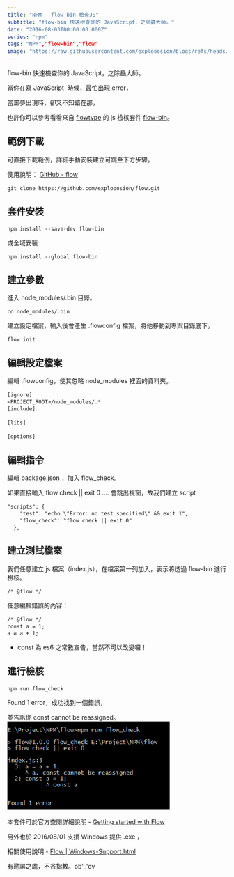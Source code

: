 ```yaml
---
title: "NPM - flow-bin 檢查JS"
subtitle: "flow-bin 快速檢查你的 JavaScript，之除蟲大師。"
date: "2016-08-03T00:00:00.000Z"
series: "npm"
tags: "NPM","flow-bin","flow"
image: "https://raw.githubusercontent.com/explooosion/blogs/refs/heads/main/docs/images/2016-08-03_NPM%20-%20flow-bin%20%E6%AA%A2%E6%9F%A5JS/banner/1470239212_53923.png"
--- 
```


flow-bin 快速檢查你的 JavaScript，之除蟲大師。

當你在寫 JavaScript  時候，最怕出現 error，

當噩夢出現時，卻又不知錯在那，

也許你可以參考看看來自 [flowtype](https://www.flowtype.org/) 的 js 檢核套件 [flow-bin](https://www.npmjs.com/package/flow-bin)。

範例下載
----

可直接下載範例，詳細手動安裝建立可跳至下方步驟。

使用說明： [GitHub - flow](https://github.com/explooosion/flow)

    git clone https://github.com/explooosion/flow.git

套件安裝
----

    npm install --save-dev flow-bin

或全域安裝

    npm install --global flow-bin

建立參數
----

進入 node\_modules/.bin 目錄。

    cd node_modules/.bin

建立設定檔案，輸入後會產生 .flowconfig 檔案，將他移動到專案目錄底下。

    flow init

編輯設定檔案
------

編輯 .flowconfig，使其忽略 node\_modules 裡面的資料夾。

    [ignore]
    <PROJECT_ROOT>/node_modules/.*
    [include]
    
    [libs]
    
    [options]
    

編輯指令
----

編輯 package.json ，加入 flow\_check。

如果直接輸入 flow check || exit 0 .... 會跳出視窗，故我們建立 script

    "scripts": {
        "test": "echo \"Error: no test specified\" && exit 1",
        "flow_check": "flow check || exit 0"
      },

建立測試檔案
------

我們任意建立 js 檔案（index.js），在檔案第一列加入，表示將透過 flow-bin 進行檢核。

    /* @flow */

任意編輯錯誤的內容： 

    /* @flow */
    const a = 1;
    a = a + 1;
    

*   const 為 es6 之常數宣告，當然不可以改變囉！

進行檢核
----

    npm run flow_check

Found 1 error，成功找到一個錯誤，

並告訴你 const cannot be reassigned。  
![1470239212_53923.png](https://raw.githubusercontent.com/explooosion/blogs/refs/heads/main/docs/images/2016-08-03_NPM%20-%20flow-bin%20%E6%AA%A2%E6%9F%A5JS/1470239212_53923.png)

本套件可於官方查閱詳細說明 - [Getting started with Flow](https://www.flowtype.org/docs/getting-started.html)

另外也於 2016/08/01 支援 Windows 提供 .exe ，

相關使用說明 - [Flow | Windows-Support.html](https://www.flowtype.org/blog/2016/08/01/Windows-Support.html)

有勘誤之處，不吝指教。ob'\_'ov